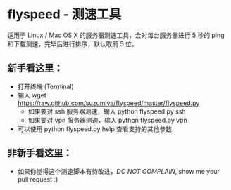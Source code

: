 # flyspeed - 测速工具

适用于 Linux / Mac OS X 的服务器测速工具，会对每台服务器进行 5 秒的 ping 和下载测速，完毕后进行排序，默认取前 5 位。

## 新手看这里：

- 打开终端 (Terminal)
- 输入 wget https://raw.github.com/suzumiya/flyspeed/master/flyspeed.py
    - 如果要对 ssh 服务器测速，输入 python flyspeed.py ssh
    - 如果要对 vpn 服务器测速，输入 python flyspeed.py vpn
- 可以使用 python flyspeed.py help 查看支持的其他参数

## 非新手看这里：

- 如果你觉得这个测速脚本有待改进，_DO NOT COMPLAIN_, show me your pull request :)
